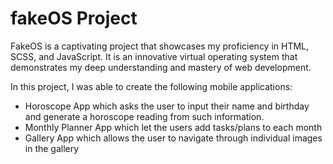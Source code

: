 # fakeOS Project

FakeOS is a captivating project that showcases my proficiency in HTML, SCSS, and JavaScript. It is an innovative virtual operating system that demonstrates my deep understanding and mastery of web development.

In this project, I was able to create the following mobile applications:
- Horoscope App which asks the user to input their name and birthday and generate a horoscope reading from such information.
- Monthly Planner App which let the users add tasks/plans to each month 
- Gallery App which allows the user to navigate through individual images in the gallery









